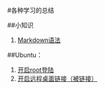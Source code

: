#各种学习的总结

##小知识
1. [Markdown语法](./Others/Markdown语法.md)

##Ubuntu：
1. [开启root登陆](./Ubuntu/1.开启root登陆.md)
2. [开启远程桌面链接（被链接）](./Ubuntu/2.开启远程桌面连接1.md)

